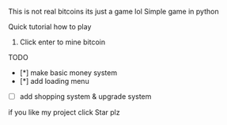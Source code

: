 This is not real bitcoins its just a game lol
Simple game in python

Quick tutorial how to play
1. Click enter to mine bitcoin

TODO
- [*] make basic money system
- [*] add loading menu 
- [ ] add shopping system & upgrade system

if you like my project click Star plz
